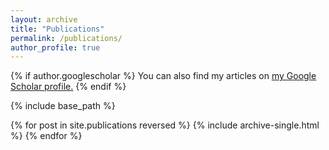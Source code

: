 ```yaml
---
layout: archive
title: "Publications"
permalink: /publications/
author_profile: true
---
```


{% if author.googlescholar %}
  You can also find my articles on <u><a href="{{https://scholar.google.com/citations?user=V6rOyqgAAAAJ&hl}}">my Google Scholar profile</a>.</u>
{% endif %}

{% include base_path %}

{% for post in site.publications reversed %}
  {% include archive-single.html %}
{% endfor %}
